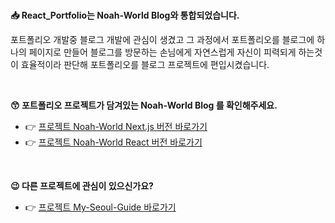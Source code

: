 <br/>

**📥 React_Portfolio는 Noah-World Blog와 통합되었습니다.**

포트폴리오 개발중 블로그 개발에 관심이 생겼고 그 과정에서 포트폴리오를 블로그에 하나의 페이지로 만들어 블로그를 방문하는 손님에게 자연스럽게 자신이 피력되게 하는것이 효율적이라 판단해 포트폴리오를 블로그 프로젝트에 편입시켰습니다.

<br/>


**😙 포트폴리오 프로젝트가 담겨있는 Noah-World Blog 를 확인해주세요.**

- 👉 [프로젝트 Noah-World Next.js 버전 바로가기](https://github.com/noah071610/Next_Noahworld)<br/>
- 👉 [프로젝트 Noah-World React 버전 바로가기](https://github.com/noah071610/Next_Noahworld)

<br/>

**😉 다른 프로젝트에 관심이 있으신가요?**

- 👉 [프로젝트 My-Seoul-Guide 바로가기](https://github.com/noah071610/My-Seoul-Guide)

<br/><br/><br/><br/>
